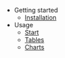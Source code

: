<!-- _sidebar.md (en) -->

- Getting started
  - [Installation](en/install.md "Statisfying - Installation")
- Usage
  - [Start](en/usage.md "Statisfying - Start")
  - [Tables](en/usage-tables.md "Statisfying - Table Usage")
  - [Charts](en/usage-graphs.md "Statisfying - Charts Usage")


